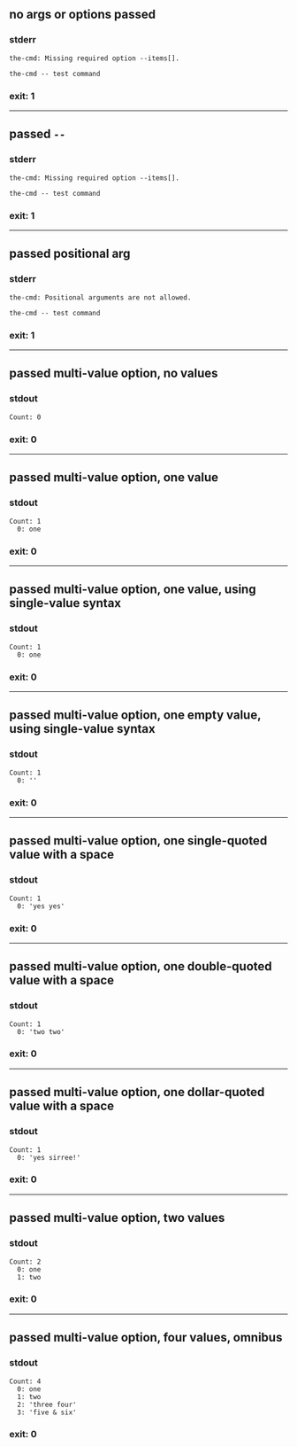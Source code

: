 ## no args or options passed

### stderr
```
the-cmd: Missing required option --items[].

the-cmd -- test command
```

### exit: 1

- - - - - - - - - -

## passed `--`

### stderr
```
the-cmd: Missing required option --items[].

the-cmd -- test command
```

### exit: 1

- - - - - - - - - -

## passed positional arg

### stderr
```
the-cmd: Positional arguments are not allowed.

the-cmd -- test command
```

### exit: 1

- - - - - - - - - -

## passed multi-value option, no values

### stdout
```
Count: 0
```

### exit: 0

- - - - - - - - - -

## passed multi-value option, one value

### stdout
```
Count: 1
  0: one
```

### exit: 0

- - - - - - - - - -

## passed multi-value option, one value, using single-value syntax

### stdout
```
Count: 1
  0: one
```

### exit: 0

- - - - - - - - - -

## passed multi-value option, one empty value, using single-value syntax

### stdout
```
Count: 1
  0: ''
```

### exit: 0

- - - - - - - - - -

## passed multi-value option, one single-quoted value with a space

### stdout
```
Count: 1
  0: 'yes yes'
```

### exit: 0

- - - - - - - - - -

## passed multi-value option, one double-quoted value with a space

### stdout
```
Count: 1
  0: 'two two'
```

### exit: 0

- - - - - - - - - -

## passed multi-value option, one dollar-quoted value with a space

### stdout
```
Count: 1
  0: 'yes sirree!'
```

### exit: 0

- - - - - - - - - -

## passed multi-value option, two values

### stdout
```
Count: 2
  0: one
  1: two
```

### exit: 0

- - - - - - - - - -

## passed multi-value option, four values, omnibus

### stdout
```
Count: 4
  0: one
  1: two
  2: 'three four'
  3: 'five & six'
```

### exit: 0
